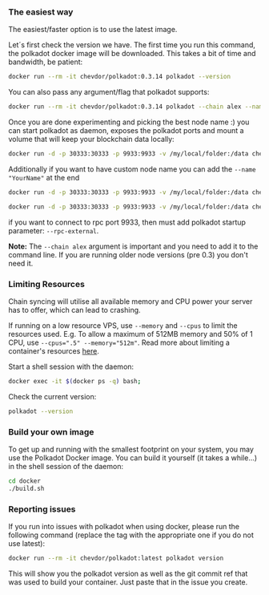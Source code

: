 ### The easiest way

The easiest/faster option is to use the latest image.

Let´s first check the version we have. The first time you run this command, the polkadot docker image will be downloaded. This takes a bit of time and bandwidth, be patient:

```bash
docker run --rm -it chevdor/polkadot:0.3.14 polkadot --version
```

You can also pass any argument/flag that polkadot supports:

```bash
docker run --rm -it chevdor/polkadot:0.3.14 polkadot --chain alex --name "PolkaDocker"
```

Once you are done experimenting and picking the best node name :) you can start polkadot as daemon, exposes the polkadot ports and mount a volume that will keep your blockchain data locally:

```bash
docker run -d -p 30333:30333 -p 9933:9933 -v /my/local/folder:/data chevdor/polkadot:0.3.14 polkadot --chain alex
```

Additionally if you want to have custom node name you can add the `--name "YourName"` at the end

```bash
docker run -d -p 30333:30333 -p 9933:9933 -v /my/local/folder:/data chevdor/polkadot:0.3.14 polkadot --chain alex --name "PolkaDocker"
```

```bash
docker run -d -p 30333:30333 -p 9933:9933 -v /my/local/folder:/data chevdor/polkadot:0.3.14 polkadot --rpc-external --chain alex
```

if you want to connect to rpc port 9933, then must add polkadot startup parameter: `--rpc-external`.

**Note:** The `--chain alex` argument is important and you need to add it to the command line. If you are running older node versions (pre 0.3) you don't need it.

### Limiting Resources

Chain syncing will utilise all available memory and CPU power your server has to offer, which can lead to crashing.

If running on a low resource VPS, use `--memory` and `--cpus` to limit the resources used. E.g. To allow a maximum of 512MB memory and 50% of 1 CPU, use `--cpus=".5" --memory="512m"`. Read more about limiting a container's resources [here](https://docs.docker.com/config/containers/resource_constraints).

Start a shell session with the daemon:

```bash
docker exec -it $(docker ps -q) bash;
```

Check the current version:

```bash
polkadot --version
```

### Build your own image

To get up and running with the smallest footprint on your system, you may use the Polkadot Docker image.
You can build it yourself (it takes a while...) in the shell session of the daemon:

```bash
cd docker
./build.sh
```

### Reporting issues

If you run into issues with polkadot when using docker, please run the following command
(replace the tag with the appropriate one if you do not use latest):

```bash
docker run --rm -it chevdor/polkadot:latest polkadot version
```

This will show you the polkadot version as well as the git commit ref that was used to build your container.
Just paste that in the issue you create.
